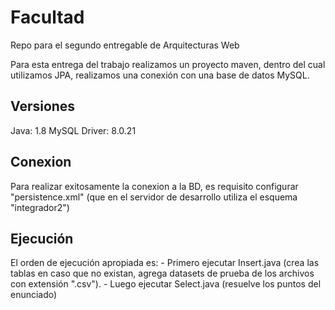 # Facultad
Repo para el segundo entregable de Arquitecturas Web

Para esta entrega del trabajo realizamos un proyecto maven, dentro del cual utilizamos JPA, realizamos una conexión con una base de datos MySQL.

## Versiones
Java: 1.8
MySQL Driver: 8.0.21


## Conexion
Para realizar exitosamente la conexion a la BD, es requisito configurar "persistence.xml" (que en el servidor de desarrollo utiliza el esquema "integrador2")

## Ejecución
El orden de ejecución apropiada es: 
	- Primero ejecutar Insert.java (crea las tablas en caso que no existan, agrega datasets de prueba de los archivos con extensión ".csv").
	- Luego ejecutar Select.java (resuelve los puntos del enunciado)
